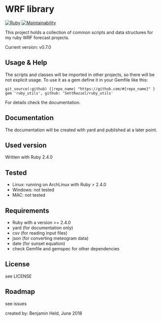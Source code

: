 # WRF library
[![Ruby](https://github.com/SettRaziel/wrf_library/actions/workflows/ruby.yml/badge.svg?branch=development)](https://github.com/SettRaziel/wrf_library/actions/workflows/ruby.yml)
[![Maintainability](https://api.codeclimate.com/v1/badges/8e22d6851e065fddf8a3/maintainability)](https://codeclimate.com/github/SettRaziel/wrf_library/maintainability)

This project holds a collection of common scripts and data structures for my ruby WRF forecast projects.

Current version: v0.7.0

## Usage & Help
The scripts and classes will be imported in other projects, so there will be not explicit usage.
To use it as a gem define it in your Gemfile like this: 
```
git_source(:github) {|repo_name| "https://github.com/#{repo_name}" }
gem 'ruby_utils', github: 'SettRaziel/ruby_utils'
```
For details check the documentation.

## Documentation
The documentation will be created with yard and published at a later point.

## Used version
Written with Ruby 2.4.0

## Tested
* Linux: running on ArchLinux with Ruby > 2.4.0
* Windows: not tested
* MAC: not tested

## Requirements
* Ruby with a version >= 2.4.0
* yard (for documentation only)
* csv (for reading input files)
* json (for converting meteogram data)
* date (for sunset equation)
* check Gemfile and gemspec for other dependencies

## License
see LICENSE

## Roadmap
see issues

created by: Benjamin Held, June 2018

